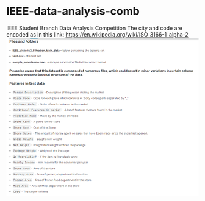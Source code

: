 # IEEE-data-analysis-comb
IEEE Student Branch Data Analysis Competition
The city and code are encoded as in this link: https://en.wikipedia.org/wiki/ISO_3166-1_alpha-2
![](https://github.com/dazmashaly/IEEE-data-analysis-comb/blob/main/IEEE_Victoris2_Filtration_train_data/data_disc.PNG)

